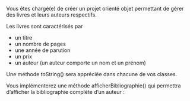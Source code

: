 Vous êtes chargé(e) de créer un projet orienté objet permettant de gérer des livres et leurs auteurs respectifs.

Les livres sont caractérisés par 
  - un titre
  - un nombre de pages
  - une année de parution
  - un prix
  - un auteur (un auteur comporte un nom et un prénom)
    
Une méthode toString() sera appréciée dans chacune de vos classes.

Vous implémenterez une méthode afficherBibliographie() qui permettra d’afficher la bibliographie complète d’un auteur :

